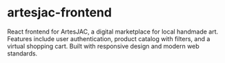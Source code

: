 # artesjac-frontend
React frontend for ArtesJAC, a digital marketplace for local handmade art. Features include user authentication, product catalog with filters, and a virtual shopping cart. Built with responsive design and modern web standards.
